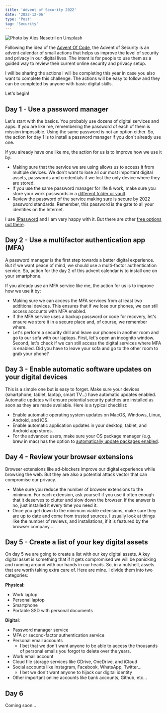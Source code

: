 ```yaml
---
title: 'Advent of Security 2022'
date: '2022-12-06'
type: 'Post'
tag: 'Security'
---
```


![Photo by Ales Nesetril on Unsplash](/images/posts/advent-security-2022.jpeg 'Photo by Ales Nesetril on Unsplash')

Following the idea of the [Advent Of Code](https://adventofcode.com/2022/about), the Advent of Security is an advent calendar of small actions that helps us improve the level of security and privacy in our digital lives. The intent is for people to use them as a guided way to review their current online security and privacy setup.

I will be sharing the actions I will be completing this year in case you also want to complete this challenge. The actions will be easy to follow and they can be completed by anyone with basic digital skills.

Let's begin!

## Day 1 - Use a password manager

Let's start with the basics. You probably use dozens of digital services and apps. If you are like me, remembering the password of each of them is mission impossible. Using the same password is not an option either. So, the action for day 1 is to install a password manager if you don´t already use one.

If you already have one like me, the action for us is to improve how we use it by:

-   Making sure that the service we are using allows us to access it from multiple devices. We don't want to lose all our most important digital assets, passwords and credentials if we lost the only device where they are stored.
-   If you use the same password manager for life & work, make sure you store your work passwords in a [different folder or vault](https://www.youtube.com/watch?v=i8esgZ7Kyrg).
-   Review the password of the service making sure is secure by 2022 password standards. Remember, this password is the gate to all your identities on the Internet.

I use [1Password](https://1password.com/) and I am very happy with it. But there are other [free options out there](https://cybernews.com/best-password-managers/free-password-managers/).

## Day 2 - Use a multifactor authentication app (MFA)

A password manager is the first step towards a better digital experience. But if we want peace of mind, we should use a multi-factor authentication service. So, action for the day 2 of this advent calendar is to install one on your smartphone.

If you already use an MFA service like me, the action for us is to improve how we use it by:

-   Making sure we can access the MFA services from at least two additional devices. This ensures that if we lose our phones, we can still access accounts with MFA enabled.
-   If the MFA service uses a backup password or code for recovery, let's ensure we store it in a secure place and, of course, we remember where.
-   Let's perform a security drill and leave our phones in another room and go to our sofa with our laptops. First, let's open an incognito window. Second, let's check if we can still access the digital services where MFA is enabled. Did you have to leave your sofa and go to the other room to grab your phone?

## Day 3 - Enable automatic software updates on your digital devices

This is a simple one but is easy to forget. Make sure your devices (smartphone, tablet, laptop, smart TV...) have automatic updates enabled. Automatic updates will ensure potential security patches are installed as soon as they are made available. Here is a typical checklist:

-   Enable automatic operating system updates on MacOS, Windows, Linux, Android, and iOS.
-   Enable automatic application updates in your desktop, tablet, and Android app stores.
-   For the advanced users, make sure your OS package manager (e.g. brew in mac) has the option to [automatically update packages enabled](https://github.com/Homebrew/homebrew-autoupdate).

## Day 4 - Review your browser extensions

Browser extensions like ad-blockers improve our digital experience while browsing the web. But they are also a potential attack vector that can compromise our privacy.

-   Make sure you reduce the number of browser extensions to the minimum. For each extension, ask yourself if you use it often enough that it deserves to clutter and slow down the browser. If the answer is no, just installed it every time you need it.
-   Once you get down to the minimum viable extensions, make sure they are up to date and come from trusted sources. I usually look at things like the number of reviews, and installations, if it is featured by the browser company...

## Day 5 - Create a list of your key digital assets

On day 5 we are going to create a list with our key digital assets. A key digital asset is something that if it gets compromised we will be panicking and running around with our hands in our heads. So, in a nutshell, assets that are worth taking extra care of. Here are mine. I divide them into two categories:

**Physical**:

-   Work laptop
-   Personal laptop
-   Smartphone
-   Portable SSD with personal documents

**Digital**:

-   Password manager service
-   MFA or second-factor authentication service
-   Personal email accounts
    -   I bet that we don't want anyone to be able to access the thousands of personal emails you forgot to delete over the years.
-   Work email account
-   Cloud file storage services like GDrive, OneDrive, and iCloud
-   Social accounts like Instagram, Facebook, WhatsApp, Twitter...
    -   I bet we don't want anyone to hijack our digital identity
-   Other important online accounts like bank accounts, Github, etc...

## Day 6

Coming soon...
